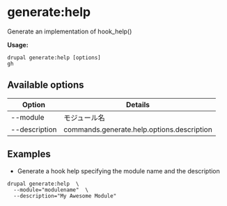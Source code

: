 # generate:help
Generate an implementation of hook_help()

**Usage:**
```
drupal generate:help [options]
gh
```

## Available options
Option | Details
-------|-------------
--module | モジュール名
--description | commands.generate.help.options.description

## Examples
* Generate a hook help specifying the module name and the description
```
drupal generate:help  \
  --module="modulename"  \
  --description="My Awesome Module"
```
